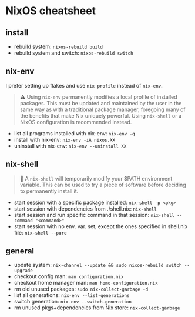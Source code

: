 # NixOS cheatsheet

## install

* rebuild system: `nixos-rebuild build`
* rebuild system and switch: `nixos-rebuild switch` 

## nix-env

I prefer setting up flakes and use `nix profile` instead of `nix-env`.

> ⚠️  Using `nix-env` permanently modifies a local profile of installed packages. This must be updated and maintained by the user in the same way as with a traditional package manager, foregoing many of the benefits that make Nix uniquely powerful. Using `nix-shell` or a NixOS configuration is recommended instead.

* list all programs installed with nix-env: `nix-env -q`
* install with nix-env: `nix-env -iA nixos.XX`
* uninstall with nix-env: `nix-env --uninstall XX`

## nix-shell

> 🧐 A `nix-shell` will temporarily modify your \$PATH environment variable. This can be used to try a piece of software before deciding to permanently install it.

* start session with a specific package installed: `nix-shell -p <pkg>`
* start session with dependencies from ./shell.nix: `nix-shell`
* start session and run specific command in that session: `nix-shell --command "<command>"`
* start session with no env. var. set, except the ones specified in shell.nix file: `nix-shell --pure`

## general

* update system: `nix-channel --update && sudo nixos-rebuild switch --upgrade`
* checkout config man: `man configuration.nix`
* checkout home manager man: `man home-configuration.nix`
* rm old unused packages: `sudo nix-collect-garbage -d`
* list all generations: `nix-env --list-generations`
* switch generation: `nix-env --switch-generation`
* rm unused pkgs+dependencies from Nix store: `nix-collect-garbage`
